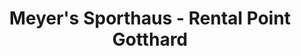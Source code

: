 ---
title: "Meyer's Sporthaus - Rental Point Gotthard"
url: /andermatt/meyers-sporthaus-rental-point-gotthard/
shop: Sport
---